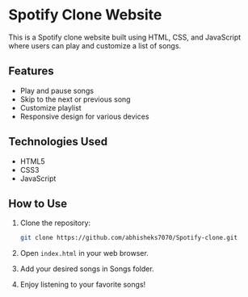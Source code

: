 # Spotify Clone Website

This is a Spotify clone website built using HTML, CSS, and JavaScript where users can play and customize a list of songs.

## Features

- Play and pause songs
- Skip to the next or previous song
- Customize playlist
- Responsive design for various devices

## Technologies Used

- HTML5
- CSS3
- JavaScript

## How to Use

1. Clone the repository:

    ```bash
    git clone https://github.com/abhisheks7070/Spotify-clone.git
    ```

2. Open `index.html` in your web browser.

3. Add your desired songs in Songs folder.

3. Enjoy listening to your favorite songs!


